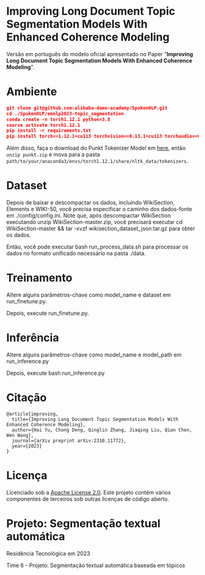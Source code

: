 # Improving Long Document Topic Segmentation Models With Enhanced Coherence Modeling

Versão em português do modelo oficial apresentado no Paper "**Improving Long Document Topic Segmentation Models With Enhanced Coherence Modeling**".

# Ambiente

```json
git clone git@github.com:alibaba-damo-academy/SpokenNLP.git
cd ./SpokenNLP/emnlp2023-topic_segmentation
conda create -n torch1.12.1 python=3.8
source activate torch1.12.1
pip install -r requirements.txt
pip install torch==1.12.1+cu113 torchvision==0.13.1+cu113 torchaudio==0.12.1 --extra-index-url https://download.pytorch.org/whl/cu113
```
Além disso, faça o download do Punkt Tokenizer Model em [here](https://raw.githubusercontent.com/nltk/nltk_data/gh-pages/packages/tokenizers/punkt.zip),
então `unzip punkt.zip` e mova para a pasta `path/to/your/anaconda3/envs/torch1.12.1/share/nltk_data/tokenizers`.
# Dataset

Depois de baixar e descompactar os dados, incluindo WikiSection, Elements e WIKI-50, você precisa especificar o caminho dos dados-fonte em ./config/config.ini. Note que, após descompactar WikiSection executando unzip WikiSection-master.zip, você precisará executar cd WikiSection-master && tar -xvzf wikisection_dataset_json.tar.gz para obter os dados.

Então, você pode executar bash run_process_data.sh para processar os dados no formato unificado necessário na pasta ./data.


# Treinamento
Altere alguns parâmetros-chave como model_name e dataset em run_finetune.py.

Depois, execute run_finetune.py.

# Inferência
Altere alguns parâmetros-chave como model_name e model_path em run_inference.py

Depois, execute bash run_inference.py


# Citação

```
@article{improving,
  title={Improving Long Document Topic Segmentation Models With Enhanced Coherence Modeling},
  author={Hai Yu, Chong Deng, Qinglin Zhang, Jiaqing Liu, Qian Chen, Wen Wang},
  journal={arXiv preprint arXiv:2310.11772},
  year={2023}
}
```

# Licença

Licenciado sob a [Apache License 2.0](https://github.com/alibaba-damo-academy/SpokenNLP/blob/main/LICENSE). Este projeto contém vários componentes de terceiros sob outras licenças de código aberto.

# Projeto: Segmentação textual automática

Residência Tecnológica em 2023

Time 6 - Projeto: Segmentação textual automática baseada em tópicos
